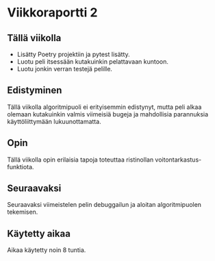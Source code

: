 # Viikkoraportti 2

## Tällä viikolla

- Lisätty Poetry projektiin ja pytest lisätty.
- Luotu peli itsessään kutakuinkin pelattavaan kuntoon.
- Luotu jonkin verran testejä pelille.

## Edistyminen

Tällä viikolla algoritmipuoli ei erityisemmin edistynyt, mutta peli alkaa olemaan kutakuinkin valmis viimeisiä bugeja ja mahdollisia parannuksia käyttöliittymään lukuunottamatta.

## Opin

Tällä viikolla opin erilaisia tapoja toteuttaa ristinollan voitontarkastus-funktiota.

## Seuraavaksi

Seuraavaksi viimeistelen pelin debuggailun ja aloitan algoritmipuolen tekemisen.

## Käytetty aikaa

Aikaa käytetty noin 8 tuntia.
